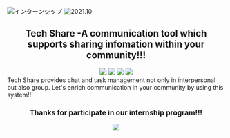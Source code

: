![インターンシップ](https://img.shields.io/badge/インターンシップ-278ea5.svg?style=for-the-badge?style=for-the-badge)
![2021.10](https://img.shields.io/badge/開催日-2021.10-ff7964.svg?style=for-the-badge?style=for-the-badge)
<div align="center">
  <h2>Tech Share -A communication tool which supports sharing infomation within your community!!! </h2>
</div>
<div align="center" dir="auto"> 
<img src="https://img.shields.io/badge/インターンシップ-278ea5.svg?style=for-the-badge?style=for-the-badge"/>
<img src="https://img.shields.io/badge/開催日-2021.10-ff7964.svg?style=for-the-badge?style=for-the-badge"/>
<img src="https://img.shields.io/badge/Version-1.0.0-7fffd4.svg?style=for-the-badge?style=for-the-badge"/>
<img src="https://img.shields.io/badge/Author-N.O.T.K.F.Y.-9932cc.svg?style=for-the-badge?style=for-the-badge"/>
</div>
Tech Share provides chat and task management not only in interpersonal but also group. Let's enrich communication in your community by using this system!!!   

<div align="center">
<h3>Thanks for participate in our internship program!!!</h3>
  <img src="https://user-images.githubusercontent.com/110875161/183552084-b53b1cc3-ea45-4a90-a65f-9b640b1e8249.gif"/>
</div>
